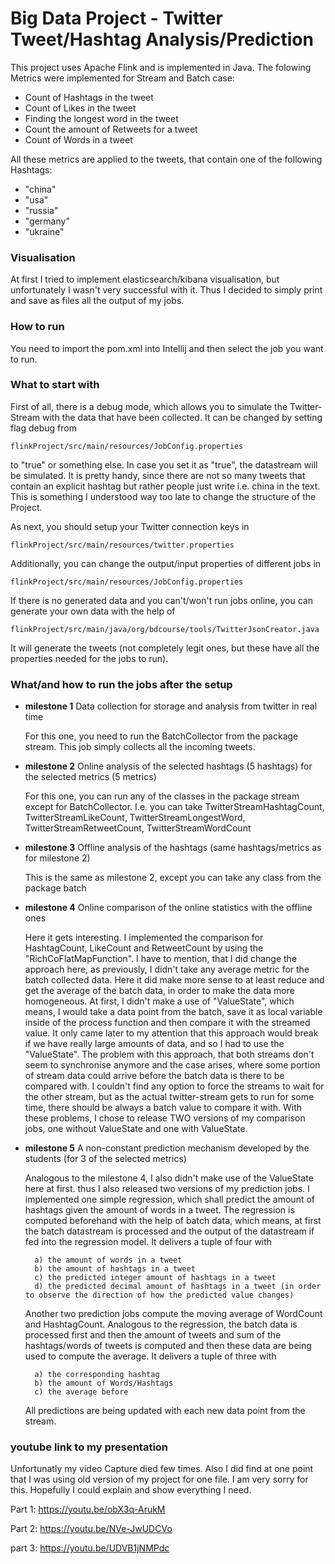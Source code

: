 # Big Data Project - Twitter Tweet/Hashtag Analysis/Prediction

This project uses Apache Flink and is implemented in Java.
The folowing Metrics were implemented for Stream and Batch case:
- Count of Hashtags in the tweet
- Count of Likes in the tweet
- Finding the longest word in the tweet
- Count the amount of Retweets for a tweet
- Count of Words in a tweet

All these metrics are applied to the tweets, that contain one of the following Hashtags:
-  "china"
-  "usa"
-  "russia"
-  "germany"
-  "ukraine"

### Visualisation
At first I tried to implement elasticsearch/kibana visualisation, but unfortunately
I wasn't very successful with it. Thus I decided to simply print and save as files all the output of my jobs.

### How to run
You need to import the pom.xml into Intellij and then select the job you want to run.

### What to start with
First of all, there is a debug mode, which allows you to simulate the Twitter-Stream 
with the data that have been collected. It can be changed by setting flag debug from
```
flinkProject/src/main/resources/JobConfig.properties
```
to "true" or something else. In case you set it as "true", the datastream will be simulated.
It is pretty handy, since there are not so many tweets that contain an explicit hashtag
but rather people just write i.e. china in the text. This is something I understood way too late 
to change the structure of the Project.

As next, you should setup your Twitter connection keys in 
```
flinkProject/src/main/resources/twitter.properties
```
Additionally, you can change the output/input properties of different jobs in 
```
flinkProject/src/main/resources/JobConfig.properties
```
If there is no generated data and you can't/won't run jobs online, you can generate 
your own data with the help of
```
flinkProject/src/main/java/org/bdcourse/tools/TwitterJsonCreator.java
```
It will generate the tweets (not completely legit ones, but these have all the properties needed for the jobs to run).

### What/and how to run the jobs after the setup
- **milestone 1**  Data collection for storage and analysis from twitter in real time

    For this one, you need to run the BatchCollector from the package stream.
    This job simply collects all the incoming tweets. 
    
- **milestone 2**  Online analysis of the selected hashtags (5 hashtags) for the selected metrics (5 metrics)

    For this one, you can run any of the classes in the package stream except for BatchCollector.
    I.e. you can take TwitterStreamHashtagCount,
                      TwitterStreamLikeCount,
                      TwitterStreamLongestWord,
                      TwitterStreamRetweetCount,
                      TwitterStreamWordCount
                      
- **milestone 3**  Offline analysis of the hashtags (same hashtags/metrics as for milestone 2)

    This is the same as milestone 2, except you can take any class from the package batch
    
- **milestone 4**  Online comparison of the online statistics with the offline ones

    Here it gets interesting. I implemented the comparison for HashtagCount, LikeCount and RetweetCount by using 
    the "RichCoFlatMapFunction". I have to mention, that I did change the approach here, as previously, I didn't take any average metric
    for the batch collected data. Here it did make more sense to at least reduce and get the average of the batch data, in order to make the 
    data more homogeneous. At first, I didn't make a use of "ValueState", which means,
    I would take a data point from the batch, save it as local variable inside of the process function and 
    then compare it with the streamed value. It only came later to my attention that this approach would
    break if we have really large amounts of data, and so I had to use the "ValueState". The problem with this approach, 
    that both streams don't seem to synchronise anymore and the case arises, where some portion of stream data
    could arrive before the batch data is there to be compared with. I couldn't find any option to force the streams to wait 
    for the other stream, but as the actual twitter-stream gets to run for some time, there should be always a batch value to compare
    it with. With these problems, I chose to release TWO versions of my comparison jobs, one without ValueState and one with ValueState.
    
- **milestone 5**  A non-constant prediction mechanism developed by the students (for 3 of the selected metrics)

    Analogous to the milestone 4, I also didn't make use of the ValueState here at first. thus I also released two versions of my 
    prediction jobs.
    I implemented one simple regression, which shall predict the amount of hashtags given the amount
    of words in a tweet. The regression is computed beforehand with the help of batch data, which means, at first the batch datastream is 
    processed and the output of the datastream if fed into the regression model. It delivers a tuple of four with 
        
        a) the amount of words in a tweet
        b) the amount of hashtags in a tweet
        c) the predicted integer amount of hashtags in a tweet
        d) the predicted decimal amount of hashtags in a tweet (in order to observe the direction of how the predicted value changes) 
    Another two prediction jobs compute the moving average of WordCount and HashtagCount. Analogous to the regression, 
    the batch data is processed first and then the amount of tweets and sum of the hashtags/words of tweets is computed and 
    then these data are being used to compute the average. It delivers a tuple of three with
        
        a) the corresponding hashtag
        b) the amount of Words/Hashtags
        c) the average before
        
    All predictions are being updated with each new data point from the stream.
    
### youtube link to my presentation
Unfortunatly my video Capture died few times. Also I did find at one point that I was using old version of my project for one file.
I am very sorry for this. Hopefully I could explain and show everything I need.

Part 1: https://youtu.be/obX3q-ArukM

Part 2: https://youtu.be/NVe-JwUDCVo

part 3: https://youtu.be/UDVB1jNMPdc